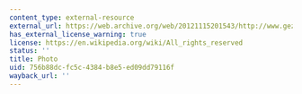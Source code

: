 ```yaml
---
content_type: external-resource
external_url: https://web.archive.org/web/20121115201543/http://www.gezett.de/
has_external_license_warning: true
license: https://en.wikipedia.org/wiki/All_rights_reserved
status: ''
title: Photo
uid: 756b88dc-fc5c-4384-b8e5-ed09dd79116f
wayback_url: ''
---
```

